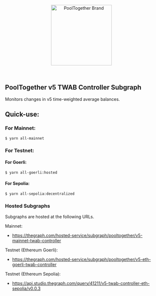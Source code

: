 <p align="center">
  <a href="https://github.com/pooltogether/pooltogether--brand-assets">
    <img src="https://github.com/pooltogether/pooltogether--brand-assets/blob/977e03604c49c63314450b5d432fe57d34747c66/logo/pooltogether-logo--purple-gradient.png?raw=true" alt="PoolTogether Brand" style="max-width:100%;" width="200">
  </a>
</p>

<br />

## PoolTogether v5 TWAB Controller Subgraph

<!-- [![Coveralls](https://github.com/pooltogether/v5-twab-controller-subgraph/actions/workflows/main.yml/badge.svg)](https://github.com/pooltogether/v5-twab-controller-subgraph/actions/workflows/main.yml) -->

Monitors changes in v5 time-weighted average balances.

## Quick-use:

### For Mainnet:

```sh
$ yarn all-mainnet
```

### For Testnet:

#### For Goerli:

```sh
$ yarn all-goerli:hosted
```

#### For Sepolia:

```sh
$ yarn all-sepolia:decentralized
```

### Hosted Subgraphs

Subgraphs are hosted at the following URLs.

Mainnet:

-   https://thegraph.com/hosted-service/subgraph/pooltogether/v5-mainnet-twab-controller

Testnet (Ethereum Goerli):

-   https://thegraph.com/hosted-service/subgraph/pooltogether/v5-eth-goerli-twab-controller

Testnet (Ethereum Sepolia):

-   https://api.studio.thegraph.com/query/41211/v5-twab-controller-eth-sepolia/v0.0.3
